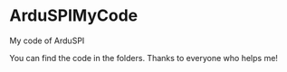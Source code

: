 ArduSPIMyCode
=============

My code of ArduSPI

You can find the code in the folders.
Thanks to everyone who helps me!
